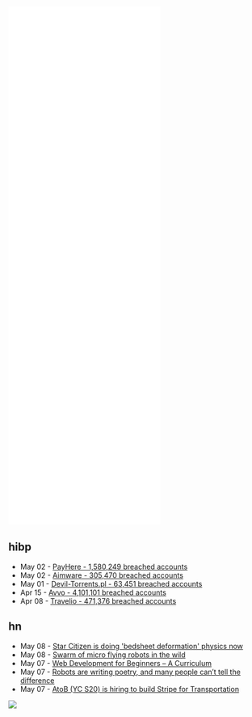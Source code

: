 ![Metrics](https://raw.githubusercontent.com/phixion/phixion/master/metrics.svg)

## hibp

<!--
for https://github.com/phixion/phixion/blob/main/.github/workflows/feeds.yml
-->
<!--START_SECTION:haveibeenpwnd-->
- May 02 - [PayHere - 1,580,249 breached accounts](https://haveibeenpwned.com/PwnedWebsites#PayHere)
- May 02 - [Aimware - 305,470 breached accounts](https://haveibeenpwned.com/PwnedWebsites#Aimware)
- May 01 - [Devil-Torrents.pl - 63,451 breached accounts](https://haveibeenpwned.com/PwnedWebsites#DevilTorrents)
- Apr 15 - [Avvo - 4,101,101 breached accounts](https://haveibeenpwned.com/PwnedWebsites#Avvo)
- Apr 08 - [Travelio - 471,376 breached accounts](https://haveibeenpwned.com/PwnedWebsites#Travelio)
<!--END_SECTION:haveibeenpwnd-->

## hn

<!--
for https://github.com/phixion/phixion/blob/main/.github/workflows/feeds.yml
-->
<!--START_SECTION:hn-->
- May 08 - [Star Citizen is doing 'bedsheet deformation' physics now](https://www.pcgamer.com/star-citizen-is-doing-bedsheet-deformation-physics-now-because-of-course-it-is/)
- May 08 - [Swarm of micro flying robots in the wild](https://www.science.org/doi/10.1126/scirobotics.abm5954)
- May 07 - [Web Development for Beginners – A Curriculum](https://github.com/microsoft/Web-Dev-For-Beginners)
- May 07 - [Robots are writing poetry, and many people can’t tell the difference](https://thewalrus.ca/ai-poetry/)
- May 07 - [AtoB (YC S20) is hiring to build Stripe for Transportation](https://careers.atob.com)
<!--END_SECTION:hn-->

<!--
for https://yhype.me
-->
![](https://hit.yhype.me/github/profile?user_id=13013670)
